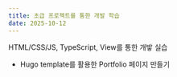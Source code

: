 ```yaml
---
title: 초급 프로젝트를 통한 개발 학습
date: 2025-10-12
---
```


HTML/CSS/JS, TypeScript, View를 통한 개밯 실습

<!--more-->

- Hugo template를 활용한 Portfolio 페이지 만들기
